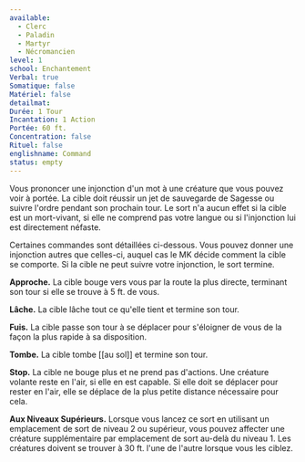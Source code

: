 ```yaml
---
available:
  - Clerc
  - Paladin
  - Martyr
  - Nécromancien
level: 1
school: Enchantement
Verbal: true
Somatique: false
Matériel: false
detailmat:
Durée: 1 Tour
Incantation: 1 Action
Portée: 60 ft.
Concentration: false
Rituel: false
englishname: Command
status: empty
---
```

Vous prononcer une injonction d'un mot à une créature que vous pouvez voir à portée. La cible doit réussir un jet de sauvegarde de Sagesse ou suivre l'ordre pendant son prochain tour. Le sort n'a aucun effet si la cible est un mort-vivant, si elle ne comprend pas votre langue ou si l'injonction lui est directement néfaste.

Certaines commandes sont détaillées ci-dessous. Vous pouvez donner une injonction autres que celles-ci, auquel cas le MK décide comment la cible se comporte. Si la cible ne peut suivre votre injonction, le sort termine.

**Approche.** La cible bouge vers vous par la route la plus directe, terminant son tour si elle se trouve à 5 ft. de vous.

**Lâche.** La cible lâche tout ce qu'elle tient et termine son tour.

**Fuis.** La cible passe son tour à se déplacer pour s'éloigner de vous de la façon la plus rapide à sa disposition.

**Tombe.** La cible tombe [[au sol]] et termine son tour.

**Stop.** La cible ne bouge plus et ne prend pas d'actions. Une créature volante reste en l'air, si elle en est capable. Si elle doit se déplacer pour rester en l'air, elle se déplace de la plus petite distance nécessaire pour cela.

**Aux Niveaux Supérieurs.** Lorsque vous lancez ce sort en utilisant un emplacement de sort de niveau 2 ou supérieur, vous pouvez affecter une créature supplémentaire par emplacement de sort au-delà du niveau 1. Les créatures doivent se trouver à 30 ft. l'une de l'autre lorsque vous les ciblez.
